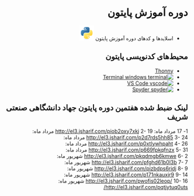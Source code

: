 <div dir="rtl">
  
#  دوره آموزش پایتون
- اسلایدها و کدهای دوره آموزش پایتون <a href="https://www.python.org/">
  <img src="https://github.com/devicons/devicon/blob/master/icons/python/python-original.svg" alt="python" width="40" height="40"/></a>

## محیط‌های کدنویسی پایتون
 
- <a target="_blank" href="https://upload.wikimedia.org/wikipedia/commons/e/e2/Thonny_logo.png" alt="thonny" width="40" height="40"> Thonny </a>
- <a target="_blank" href="https://docs.microsoft.com/en-us/windows/terminal/get-started">
  <img src="https://upload.wikimedia.org/wikipedia/commons/0/01/Windows_Terminal_Logo_256x256.png" alt="windows terminal" width="40" height="40"/> Terminal </a>
    <br/>
- <a target="_blank" href="https://code.visualstudio.com/">
  <img src="https://img.icons8.com/color/48/000000/visual-studio-code-2019.png" alt="vscode" width="40" height="40"/> VS Code </a>
    <br/>
- <a target="_blank" href="https://www.spyder-ide.org/">
  <img src="https://upload.wikimedia.org/wikipedia/commons/thumb/7/7e/Spyder_logo.svg/800px-Spyder_logo.svg.png" alt="spyder" width="40" height="40"> Spyder </a>
    


## لینک ضبط شده هفتمین دوره پایتون جهاد دانشگاهی صنعتی شریف

1- 17 مرداد ماه:
http://el3.jsharif.com/piob2oxy7xkj
2- 19 مرداد ماه:  
http://el3.jsharif.com/p2d7rds5hh85
3- 24 مرداد ماه:  
http://el3.jsharif.com/p0xtlywhpaht
4- 26 مرداد ماه:    
http://el3.jsharif.com/p669fpkqfnzx
5- 31 مرداد ماه:      
http://el3.jsharif.com/pkqdmgb6kmwe
6- 2 شهریور ماه:      
http://el3.jsharif.com/pfghd61b0l3b
7- 7 شهریور ماه:        
http://el3.jsharif.com/pizbdps6ridj
8- 9 شهریور ماه:
http://el3.jsharif.com/p171nkauxjr9
9- 14 شهریور ماه:
http://el3.jsharif.com/pwofis02leop/
10- 16 شهریور ماه:
http://el3.jsharif.com/pqtjytuq0uts/

</div>